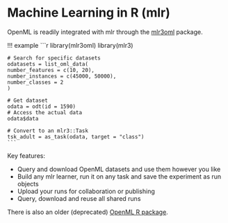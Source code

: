 # Machine Learning in R (mlr)

OpenML is readily integrated with mlr through the [mlr3oml](https://mlr3oml.mlr-org.com/index.html) package.

!!! example
    ```r
    library(mlr3oml)
    library(mlr3)

    # Search for specific datasets
    odatasets = list_oml_data(
    number_features = c(10, 20),
    number_instances = c(45000, 50000),
    number_classes = 2
    )

    # Get dataset
    odata = odt(id = 1590)
    # Access the actual data
    odata$data

    # Convert to an mlr3::Task
    tsk_adult = as_task(odata, target = "class")
    ```

Key features:  

* Query and download OpenML datasets and use them however you like  
* Build any mlr learner, run it on any task and save the experiment as run objects  
* Upload your runs for collaboration or publishing  
* Query, download and reuse all shared runs  

There is also an older (deprecated) [OpenML R package](http://openml.github.io/openml-r/).

